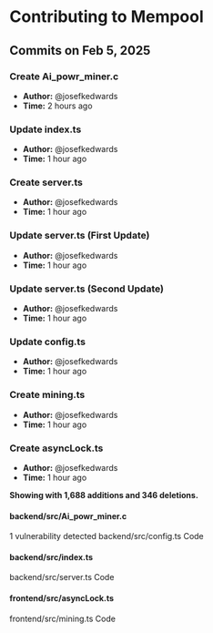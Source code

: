 # Contributing to Mempool

## Commits on Feb 5, 2025

### Create Ai_powr_miner.c
- **Author:** @josefkedwards
- **Time:** 2 hours ago

### Update index.ts
- **Author:** @josefkedwards
- **Time:** 1 hour ago

### Create server.ts
- **Author:** @josefkedwards
- **Time:** 1 hour ago

### Update server.ts (First Update)
- **Author:** @josefkedwards
- **Time:** 1 hour ago

### Update server.ts (Second Update)
- **Author:** @josefkedwards
- **Time:** 1 hour ago

### Update config.ts
- **Author:** @josefkedwards
- **Time:** 1 hour ago

### Create mining.ts
- **Author:** @josefkedwards
- **Time:** 1 hour ago

### Create asyncLock.ts
- **Author:** @josefkedwards
- **Time:** 1 hour ago

**Showing with 1,688 additions and 346 deletions.**

#### backend/src/Ai_powr_miner.c
 1 vulnerability detected
<file content>
backend/src/config.ts
Code
<file content>

#### backend/src/index.ts
<file content>
backend/src/server.ts
Code
<file content>

#### frontend/src/asyncLock.ts
<file content>
frontend/src/mining.ts
Code
<file content>
